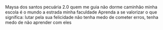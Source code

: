 Maysa dos santos
pecuária 2.0 
quem me guia não dorme 
caminhão 
minha escola é o mundo a estrada minha faculdade 
Aprenda a se valorizar o que significa: lutar pela sua felicidade
não tenha medo de cometer erros, tenha medo de não aprender com eles 
